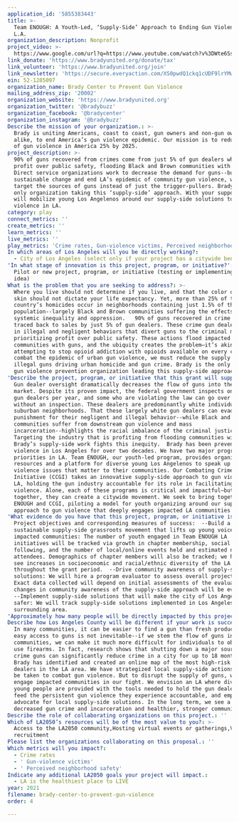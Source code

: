 ```yaml
---
application_id: '5855383443'
title: >-
  Team ENOUGH: A Youth-Led, ‘Supply-Side’ Approach to Ending Gun Violence in
  L.A.
organization_description: Nonprofit
project_video: >-
  https://www.google.com/url?q=https://www.youtube.com/watch?v%3DWte6SsZCQ00&sa=D&source=editors&ust=1617030784052000&usg=AOvVaw0wPOEQ6HRBaKiqb7Ke3suh
link_donate: 'https://www.bradyunited.org/donate/tax'
link_volunteer: 'https://www.bradyunited.org/join'
link_newsletter: 'https://secure.everyaction.com/XS0pwdQ1ckq1cUDF9lrYMw2'
ein: 52-1285097
organization_name: Brady Center to Prevent Gun Violence
mailing_address_zip: '20002'
organization_website: 'https://www.bradyunited.org'
organization_twitter: '@bradybuzz'
organization_facebook: '@bradycenter'
organization_instagram: '@bradybuzz'
Describe the mission of your organization.: >-
  Brady is uniting Americans, coast to coast, gun owners and non-gun owners
  alike, to end America’s gun violence epidemic. Our mission is to reduce rates
  of gun violence in America 25% by 2025. 
project_description: >-
  90% of guns recovered from crimes come from just 5% of gun dealers who put
  profit over public safety, flooding Black and Brown communities with guns.
  Direct service organizations work to decrease the demand for guns--but to make
  sustainable change and end LA’s epidemic of community gun violence, we must
  target the sources of guns instead of just the trigger-pullers. Brady is the
  only organization taking this ‘supply-side’ approach. With your support, we
  will mobilize young Los Angelenos around our supply-side solutions to gun
  violence in LA.
category: play
connect_metrics: ''
create_metrics: ''
learn_metrics: ''
live_metrics: ''
play_metrics: 'Crime rates, Gun-violence victims, Perceived neighborhood safety'
In which areas of Los Angeles will you be directly working?:
  - City of Los Angeles (select only if your project has a citywide benefit)
'In what stage of innovation is this project, program, or initiative?': >-
  Pilot or new project, program, or initiative (testing or implementing a new
  idea)
What is the problem that you are seeking to address?: >-
  Where you live should not determine if you live, and that the color of your
  skin should not dictate your life expectancy. Yet, more than 25% of the
  country’s homicides occur in neighborhoods containing just 1.5% of the
  population--largely Black and Brown communities suffering the effects of
  systemic inequality and oppression.   90% of guns recovered in crime are
  traced back to sales by just 5% of gun dealers. These crime gun dealers engage
  in illegal and negligent behaviors that divert guns to the criminal market,
  prioritizing profit over public safety. These actions flood impacted
  communities with guns, and the ubiquity creates the problem—it’s akin to
  attempting to stop opioid addiction with opioids available on every corner. To
  combat the epidemic of urban gun violence, we must reduce the supply of
  illegal guns driving urban homicide and gun crime. Brady is the only national
  gun violence prevention organization leading this supply-side approach.
'Describe the project, program, or initiative that this grant will support to address the problem identified.': >-
  Gun dealer oversight dramatically decreases the flow of guns into the criminal
  market. Despite its proven impact, the federal government inspects only 7% of
  gun dealers per year, and some who are violating the law can go over a decade
  without an inspection. These dealers are predominantly white individuals from
  suburban neighborhoods. That these largely white gun dealers can evade
  punishment for their negligent and illegal behavior--while Black and Brown
  communities suffer from downstream gun violence and mass
  incarceration--highlights the racial imbalance of the criminal justice system.
  Targeting the industry that is profiting from flooding communities with guns,
  Brady’s supply-side work fights this inequity.  Brady has been preventing gun
  violence in Los Angeles for over two decades. We have two major programmatic
  priorities in LA. Team ENOUGH, our youth-led program, provides organizing
  resources and a platform for diverse young Los Angelenos to speak up on gun
  violence issues that matter to their communities. Our Combating Crime Guns
  Initiative (CCGI) takes an innovative supply-side approach to gun violence in
  LA, holding the gun industry accountable for its role in facilitating gun
  violence. Alone, each of these programs is critical and impactful—but
  together, they can create a citywide movement. We seek to bring together Team
  ENOUGH and CCGI, piloting a model for youth organizing around our supply-side
  approach to gun violence that deeply engages impacted LA communities.
'What evidence do you have that this project, program, or initiative is or will be successful, and how will you define and measure success?': >-
  Project objectives and corresponding measures of success:  --Build a
  sustainable supply-side grassroots movement that lifts up young voices from
  impacted communities: The number of youth engaged in Team ENOUGH LA
  initiatives will be tracked via growth in chapter membership, social media
  following, and the number of local/online events held and estimated number of
  attendees. Demographics of chapter members will also be tracked; we hope to
  see increases in socioeconomic and racial/ethnic diversity of the LA chapter
  throughout the grant period.  --Drive community awareness of supply-side
  solutions: We will hire a program evaluator to assess overall project impact.
  Exact data collected will depend on initial assessments of the evaluator, but
  changes in community awareness of the supply-side approach will be evaluated. 
  --Implement supply-side solutions that will make the city of Los Angeles
  safer: We will track supply-side solutions implemented in Los Angeles and the
  surrounding area.  
'Approximately how many people will be directly impacted by this project, program, or initiative?': '1770'
Describe how Los Angeles County will be different if your work is successful.: >-
  In many communities, it can be easier to find a gun than fresh produce. But
  easy access to guns is not inevitable--if we stem the flow of guns into
  communities, we can make it much more difficult for individuals to obtain and
  use firearms. In fact, research shows that shutting down a major source of
  crime guns can significantly reduce crime in a city for up to 18 months.  
  Brady has identified and created an online map of the most high-risk gun
  dealers in the LA area. We have strategized local supply-side actions that can
  be taken to combat gun violence. But to disrupt the supply of guns, we must
  engage impacted communities in our fight. We envision an LA where diverse
  young people are provided with the tools needed to hold the gun dealers that
  feed the persistent gun violence they experience accountable, and empowered to
  advocate for local supply-side solutions. In the long term, we see a city with
  decreased gun crime and incarceration and healthier, stronger communities.
Describe the role of collaborating organizations on this project.: ''
Which of LA2050’s resources will be of the most value to you?: >-
  Access to the LA2050 community,Hosting virtual events or gatherings,Volunteer
  recruitment
Please list the organizations collaborating on this proposal.: ''
Which metrics will you impact?:
  - Crime rates
  - ' Gun-violence victims'
  - ' Perceived neighborhood safety'
Indicate any additional LA2050 goals your project will impact.:
  - LA is the healthiest place to LIVE
year: 2021
filename: brady-center-to-prevent-gun-violence
order: 4

---
```

